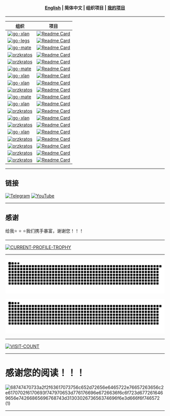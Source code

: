 <h4 align="center"><a href="./README.md">English</a> | <strong>简体中文</strong> | <strong>组织项目</strong> | <a href="../README.zh.md">我的项目</a></h4>

---

<div align="center">

<!-- 这是一个注释，它不会在渲染时显示出来，这是项目列表的起始位置 -->

| **组织**                                                                                                                        | **项目**                                                                                                                                                             |
|-------------------------------------------------------------------------------------------------------------------------------|--------------------------------------------------------------------------------------------------------------------------------------------------------------------|
| [![go-xlan](https://img.shields.io/badge/go+xlan-%237D5E7F.svg?style=flat&logoColor=white)](https://github.com/go-xlan)       | [![Readme Card](https://github-readme-stats.vercel.app/api/pin/?username=go-xlan&repo=gogitv5git&theme=bear)](https://github.com/go-xlan/gogitv5git)               |
| [![go-legs](https://img.shields.io/badge/go+legs-%23FF1493.svg?style=flat&logoColor=white)](https://github.com/go-legs)       | [![Readme Card](https://github-readme-stats.vercel.app/api/pin/?username=go-legs&repo=.github&theme=dracula)](https://github.com/go-legs/.github)                  |
| [![go-mate](https://img.shields.io/badge/go+mate-%23FF5733.svg?style=flat&logoColor=white)](https://github.com/go-mate)       | [![Readme Card](https://github-readme-stats.vercel.app/api/pin/?username=go-mate&repo=depbump&theme=onedark)](https://github.com/go-mate/depbump)                  |
| [![orzkratos](https://img.shields.io/badge/orzkratos-%23DC143C.svg?style=flat&logoColor=white)](https://github.com/orzkratos) | [![Readme Card](https://github-readme-stats.vercel.app/api/pin/?username=orzkratos&repo=apmkratos&theme=solarized-light)](https://github.com/orzkratos/apmkratos)  |
| [![orzkratos](https://img.shields.io/badge/orzkratos-%23FF6347.svg?style=flat&logoColor=white)](https://github.com/orzkratos) | [![Readme Card](https://github-readme-stats.vercel.app/api/pin/?username=orzkratos&repo=swaggokratos&theme=kacho_ga)](https://github.com/orzkratos/swaggokratos)   |
| [![go-mate](https://img.shields.io/badge/go+mate-%23F2D330.svg?style=flat&logoColor=white)](https://github.com/go-mate)       | [![Readme Card](https://github-readme-stats.vercel.app/api/pin/?username=go-mate&repo=replicago&theme=outrun)](https://github.com/go-mate/replicago)               |
| [![go-xlan](https://img.shields.io/badge/go+xlan-%233CB371.svg?style=flat&logoColor=white)](https://github.com/go-xlan)       | [![Readme Card](https://github-readme-stats.vercel.app/api/pin/?username=go-xlan&repo=elasticapm&theme=cobalt2)](https://github.com/go-xlan/elasticapm)            |
| [![go-xlan](https://img.shields.io/badge/go+xlan-%23ADFF2F.svg?style=flat&logoColor=white)](https://github.com/go-xlan)       | [![Readme Card](https://github-readme-stats.vercel.app/api/pin/?username=go-xlan&repo=gogitosgcm&theme=panda)](https://github.com/go-xlan/gogitosgcm)              |
| [![orzkratos](https://img.shields.io/badge/orzkratos-%23FF5733.svg?style=flat&logoColor=white)](https://github.com/orzkratos) | [![Readme Card](https://github-readme-stats.vercel.app/api/pin/?username=orzkratos&repo=zapzkratos&theme=ocean_dark)](https://github.com/orzkratos/zapzkratos)     |
| [![go-mate](https://img.shields.io/badge/go+mate-%23FF4500.svg?style=flat&logoColor=white)](https://github.com/go-mate)       | [![Readme Card](https://github-readme-stats.vercel.app/api/pin/?username=go-mate&repo=.github&theme=blue_navy)](https://github.com/go-mate/.github)                |
| [![go-xlan](https://img.shields.io/badge/go+xlan-%237D5E7F.svg?style=flat&logoColor=white)](https://github.com/go-xlan)       | [![Readme Card](https://github-readme-stats.vercel.app/api/pin/?username=go-xlan&repo=redissuo&theme=great-gatsby)](https://github.com/go-xlan/redissuo)           |
| [![orzkratos](https://img.shields.io/badge/orzkratos-%23FF6347.svg?style=flat&logoColor=white)](https://github.com/orzkratos) | [![Readme Card](https://github-readme-stats.vercel.app/api/pin/?username=orzkratos&repo=vue3kratos&theme=nightowl)](https://github.com/orzkratos/vue3kratos)       |
| [![go-xlan](https://img.shields.io/badge/go+xlan-%23FF5733.svg?style=flat&logoColor=white)](https://github.com/go-xlan)       | [![Readme Card](https://github-readme-stats.vercel.app/api/pin/?username=go-xlan&repo=goyamlv3up&theme=synthwave)](https://github.com/go-xlan/goyamlv3up)          |
| [![orzkratos](https://img.shields.io/badge/orzkratos-%23F7931E.svg?style=flat&logoColor=white)](https://github.com/orzkratos) | [![Readme Card](https://github-readme-stats.vercel.app/api/pin/?username=orzkratos&repo=authkratos&theme=holi)](https://github.com/orzkratos/authkratos)           |
| [![go-xlan](https://img.shields.io/badge/go+xlan-%23FF1493.svg?style=flat&logoColor=white)](https://github.com/go-xlan)       | [![Readme Card](https://github-readme-stats.vercel.app/api/pin/?username=go-xlan&repo=.github&theme=jolly)](https://github.com/go-xlan/.github)                    |
| [![orzkratos](https://img.shields.io/badge/orzkratos-%23F2D330.svg?style=flat&logoColor=white)](https://github.com/orzkratos) | [![Readme Card](https://github-readme-stats.vercel.app/api/pin/?username=orzkratos&repo=gormkratos&theme=slateorange)](https://github.com/orzkratos/gormkratos)    |
| [![orzkratos](https://img.shields.io/badge/orzkratos-%237D5E7F.svg?style=flat&logoColor=white)](https://github.com/orzkratos) | [![Readme Card](https://github-readme-stats.vercel.app/api/pin/?username=orzkratos&repo=erkkratos&theme=catppuccin_mocha)](https://github.com/orzkratos/erkkratos) |
| [![orzkratos](https://img.shields.io/badge/orzkratos-%237D5E7F.svg?style=flat&logoColor=white)](https://github.com/orzkratos) | [![Readme Card](https://github-readme-stats.vercel.app/api/pin/?username=orzkratos&repo=wire2kratos&theme=city_lights)](https://github.com/orzkratos/wire2kratos)  |
| [![orzkratos](https://img.shields.io/badge/orzkratos-%23F09F3B.svg?style=flat&logoColor=white)](https://github.com/orzkratos) | [![Readme Card](https://github-readme-stats.vercel.app/api/pin/?username=orzkratos&repo=.github&theme=blueberry)](https://github.com/orzkratos/.github)            |

<!-- 这是一个注释，它不会在渲染时显示出来，这是项目列表的终止位置 -->

</div>

---

## 链接

[![Telegram](https://img.shields.io/badge/-Telegram-f5e0dc?style=for-the-badge&logo=telegram&logoColor=27A0D9)](https://t.me/yyle88)
[![YouTube](https://img.shields.io/badge/-YouTube-f2cdcd?style=for-the-badge&logo=YouTube&logoColor=FF0000)](https://www.youtube.com/@%E6%9D%A8%E4%BA%A6%E4%B9%901990/videos)

---

## 感谢

给我⭐ ⭐ ⭐我们携手暴富，谢谢您！！！

---

[![CURRENT-PROFILE-TROPHY](https://github-profile-trophy.vercel.app/?username=yyle88)](https://github.com/yyle88)

---

![github contribution grid snake animation](https://raw.githubusercontent.com/yyle88/yyle88/snake/github-contribution-grid-snake-dark.svg#gh-dark-mode-only)

![github contribution grid snake animation](https://raw.githubusercontent.com/yyle88/yyle88/snake/github-contribution-grid-snake.svg#gh-light-mode-only)

---

[![VISIT-COUNT](https://visitcount.itsvg.in/api?id=yyle88&label=profile-views&pretty=true)](https://visitcount.itsvg.in)

---

# 感谢您的阅读！！！

![68747470733a2f2f63617073756c652d72656e6465722e76657263656c2e6170702f6170693f747970653d776176696e6726636f6c6f723d6772616469656e74266865696768743d3130302673656374696f6e3d666f6f746572 (1)](https://github.com/user-attachments/assets/e599b0c5-b812-4e11-908a-2bdec8c97c5f)

---
